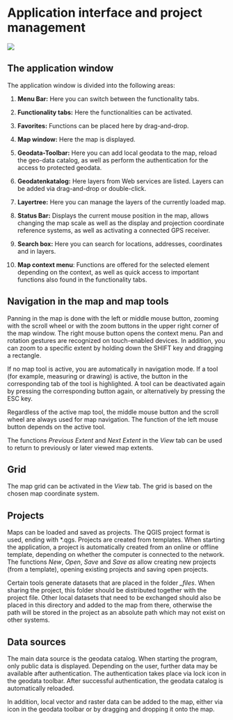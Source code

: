 # Application interface and project management

<img src="../media/image1.png" />

## The application window

The application window is divided into the following areas:

1. **Menu Bar:** Here you can switch between the functionality tabs.

2. **Functionality tabs:** Here the functionalities can be activated.

3. **Favorites:** Functions can be placed here by drag-and-drop.

4. **Map window:** Here the map is displayed.

5. **Geodata-Toolbar:** Here you can add local geodata to the map, reload the geo-data catalog, as well as perform the authentication for the access to protected geodata.

6. **Geodatenkatalog:** Here layers from Web services are listed. Layers can be added via drag-and-drop or double-click.

7. **Layertree:** Here you can manage the layers of the currently loaded map.

8. **Status Bar:** Displays the current mouse position in the map, allows changing the map scale as well as the display and projection coordinate reference systems, as well as activating a connected GPS receiver.

9. **Search box:** Here you can search for locations, addresses, coordinates and in layers.

10. **Map context menu**: Functions are offered for the selected element depending on the context, as well as quick access to important functions also found in the functionality tabs.

## Navigation in the map and map tools

Panning in the map is done with the left or middle mouse button, zooming with the scroll wheel or with the zoom buttons in the upper right corner of the map window. The right mouse button opens the context menu. Pan and rotation gestures are recognized on touch-enabled devices. In addition, you can zoom to a specific extent by holding down the SHIFT key and dragging a rectangle.

If no map tool is active, you are automatically in navigation mode. If a tool (for example, measuring or drawing) is active, the button in the corresponding tab of the tool is highlighted. A tool can be deactivated again by pressing the corresponding button again, or alternatively by pressing the ESC key.

Regardless of the active map tool, the middle mouse button and the scroll wheel are always used for map navigation. The function of the left mouse button depends on the active tool.

The functions *Previous Extent* and *Next Extent* in the *View* tab can be used to return to previously or later viewed map extents.

## Grid

The map grid can be activated in the *View* tab. The grid is based on the chosen map coordinate system.

## Projects

Maps can be loaded and saved as projects. The QGIS project format is used, ending with \*.qgs. Projects are created from templates. When starting the application, a project is automatically created from an online or offline template, depending on whether the computer is connected to the network. The functions *New*, *Open*, *Save* and *Save as* allow creating new projects (from a template), opening existing projects and saving open projects.

Certain tools generate datasets that are placed in the folder *<project name>\_files*. When sharing the project, this folder should be distributed together with the project file. Other local datasets that need to be exchanged should also be placed in this directory and added to the map from there, otherwise the path will be stored in the project as an absolute path which may not exist on other systems.

## Data sources

The main data source is the geodata catalog. When starting the program, only public data is displayed. Depending on the user, further data may be available after authentication. The authentication takes place via lock icon in the geodata toolbar. After successful authentication, the geodata catalog is automatically reloaded.

In addition, local vector and raster data can be added to the map, either via icon in the geodata toolbar or by dragging and dropping it onto the map.

